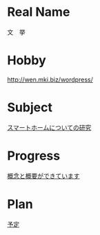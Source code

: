 # Real Name
文　挙
# Hobby
http://wen.mki.biz/wordpress/
# Subject
[スマートホームについての研究](https://github.com/itis360664951/SmartHome)
# Progress
[概念と概要ができています](https://github.com/itis360664951/SmartHome/blob/master/abstract2017.md)
# Plan
[予定](https://github.com/itis360664951/SmartHome/blob/master/plan2017.md)
